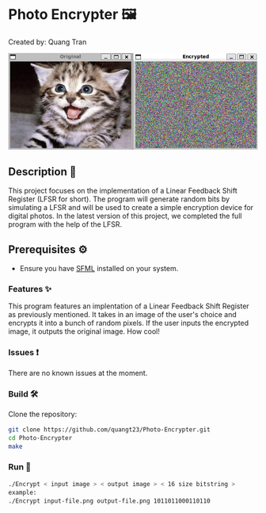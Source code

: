 # Photo Encrypter 🖼️
Created by: Quang Tran

![Encrypter](screenshot.png)

## Description 📝
This project focuses on the implementation of a Linear Feedback Shift Register
(LFSR for short). The program will generate random bits by simulating a LFSR and will be
used to create a simple encryption device for digital photos. In the latest version of this project, we
completed the full program with the help of the LFSR.

## Prerequisites ⚙️
- Ensure you have [SFML](https://www.sfml-dev.org/) installed on your system.

### Features ✨
This program features an implentation of a Linear Feedback Shift Register as previously 
mentioned. It takes in an image of the user's choice and encrypts it into a bunch of random
pixels. If the user inputs the encrypted image, it outputs the original image. How cool!

### Issues ❗
There are no known issues at the moment.

### Build 🛠️
Clone the repository:
   ```bash
   git clone https://github.com/quangt23/Photo-Encrypter.git
   cd Photo-Encrypter
   make
   ```
### Run 🚀
   ```bash
   ./Encrypt < input image > < output image > < 16 size bitstring >
   example:
   ./Encrypt input-file.png output-file.png 1011011000110110
   ```

